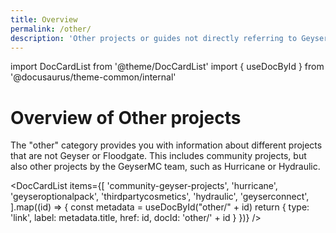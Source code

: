 ```yaml
---
title: Overview
permalink: /other/
description: 'Other projects or guides not directly referring to Geyser or Floodgate.'
---
```


import DocCardList from '@theme/DocCardList'
import { useDocById } from '@docusaurus/theme-common/internal'

# Overview of Other projects

The "other" category provides you with information about different projects that are not Geyser or Floodgate.
This includes community projects, but also other projects by the GeyserMC team, such as Hurricane or Hydraulic.

<DocCardList items={[
    'community-geyser-projects',
    'hurricane',
    'geyseroptionalpack',
    'thirdpartycosmetics',
    'hydraulic',
    'geyserconnect',
].map((id) => {
    const metadata = useDocById("other/" + id)
    return {
        type: 'link',
        label: metadata.title,
        href: id,
        docId: 'other/' + id
    }
})} />
